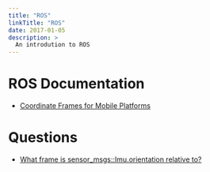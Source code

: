 ```yaml
---
title: "ROS"
linkTitle: "ROS"
date: 2017-01-05
description: >
  An introdution to ROS
---
```


# ROS Documentation

* [Coordinate Frames for Mobile Platforms](http://www.ros.org/reps/rep-0105.html)

# Questions

* [What frame is sensor_msgs::Imu.orientation relative to?](https://answers.ros.org/question/50870/what-frame-is-sensor_msgsimuorientation-relative-to/)